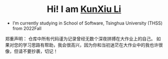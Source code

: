 <h1 align="center">Hi! I am  <a href="https://github.com/likx22">KunXiu Li</a> </h1>

- I’m currently studying in School of Software, Tsinghua University (THSS) from 2022Fall

郑重声明：
仓库中所有代码谨为记录曾经无数个深夜拼搏在大作业上的自己。
如果对您的学习思路有帮助，我会很高兴，因为你和当初迷茫在大作业中的我也许很像，但请不要抄袭，切记！
